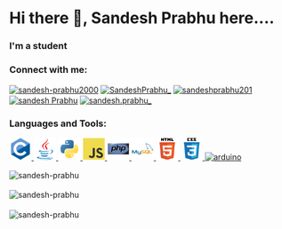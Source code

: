 <h1 >Hi there 👋, Sandesh Prabhu here....</H1>
<h3 >I'm a student</h3>
<!--<p align="left"> <img src="https://komarev.com/ghpvc/?username=sandesh-prabhu&label=Profile%20views&color=0e75b6&style=flat" alt="sandesh-prabhu" /> </p>-->
<!-- <p align="left"> <a href="https://github.com/ryo-ma/github-profile-trophy"><img src="https://github-profile-trophy.vercel.app/?username=sandesh-prabhu" alt="sandesh-prabhu" /></a> </p> -->
<h3 align="left">Connect with me:</h3>
<p align="left">
<a href="https://linkedin.com/in/sandesh-prabhu2000" target="blank"><img align="center" src="https://raw.githubusercontent.com/rahuldkjain/github-profile-readme-generator/master/src/images/icons/Social/linked-in-alt.svg" alt="sandesh-prabhu2000" height="30" width="40" /></a>
<a href="https://twitter.com/SandeshPrabhu_" target="blank"><img align="center" src="https://raw.githubusercontent.com/rahuldkjain/github-profile-readme-generator/master/src/images/icons/Social/twitter.svg" alt="SandeshPrabhu_" height="30" width="40" /></a>
<a href="https://www.hackerrank.com/sandeshprabhu201" target="blank"><img align="center" src="https://raw.githubusercontent.com/rahuldkjain/github-profile-readme-generator/master/src/images/icons/Social/hackerrank.svg" alt="sandeshprabhu201" height="30" width="40" /></a>
<a href="https://sololearn.com/profile/10724892/?ref=app" target="blank"><img align="center" src="https://cdn.worldvectorlogo.com/logos/sololearn-2.svg" alt="sandesh Prabhu" height="30" width="40" /></a>
<a href="https://instagram.com/sandesh.prabhu_" target="blank"><img align="center" src="https://raw.githubusercontent.com/rahuldkjain/github-profile-readme-generator/master/src/images/icons/Social/instagram.svg" alt="sandesh.prabhu_" height="30" width="40" /></a>
<!-- <a href="https://fb.com/username" target="blank"><img align="center" src="https://raw.githubusercontent.com/rahuldkjain/github-profile-readme-generator/master/src/images/icons/Social/facebook.svg" alt="username" height="30" width="40" /></a> -->
<!-- <a href="https://linkedin.com/in/sandesh-prabhu2000" target="blank"><img align="center" src="https://www.flaticon.com/svg/vstatic/svg/174/174857.svg?token=exp=1620226240~hmac=f13ff33497194bb167b65042a4648cc8" alt="sandesh-prabhu2000" height="30" width="40" /></a> -->
<!-- <a href="https://instagram.com/sandesh.prabhu_" target="blank"><img align="center" src="https://www.flaticon.com/svg/vstatic/svg/2111/2111463.svg?token=exp=1620226289~hmac=2058a6ffdb9acd2d112cb9cb80af8266" alt="sandesh.prabhu_" height="30" width="40" /></a> -->
<h3 align="left">Languages and Tools:</h3>
<p align="left"> <a href="https://www.cprogramming.com/" target="_blank"> <img src="https://raw.githubusercontent.com/devicons/devicon/master/icons/c/c-original.svg" alt="c" width="40" height="40"/> </a> 
<a href="https://www.java.com" target="_blank"> <img src="https://raw.githubusercontent.com/devicons/devicon/master/icons/java/java-original.svg" alt="java" width="40" height="40"/> </a> 
<a href="https://www.python.org" target="_blank"> <img src="https://raw.githubusercontent.com/devicons/devicon/master/icons/python/python-original.svg" alt="python" width="40" height="40"/> </a>
<a href="https://developer.mozilla.org/en-US/docs/Web/JavaScript" target="_blank"> <img src="https://raw.githubusercontent.com/devicons/devicon/master/icons/javascript/javascript-original.svg" alt="javascript" width="40" height="40"/> </a> 
<a href="https://www.php.net" target="_blank"> <img src="https://raw.githubusercontent.com/devicons/devicon/master/icons/php/php-original.svg" alt="php" width="40" height="40"/> </a>
<a href="https://www.mysql.com/" target="_blank"> <img src="https://raw.githubusercontent.com/devicons/devicon/master/icons/mysql/mysql-original-wordmark.svg" alt="mysql" width="40" height="40"/> </a> 
<a href="https://www.w3.org/html/" target="_blank"> <img src="https://raw.githubusercontent.com/devicons/devicon/master/icons/html5/html5-original-wordmark.svg" alt="html5" width="40" height="40"/> </a> 
<a href="https://www.w3schools.com/css/" target="_blank"> <img src="https://raw.githubusercontent.com/devicons/devicon/master/icons/css3/css3-original-wordmark.svg" alt="css3" width="40" height="40"/> </a>
<!-- <a href="https://git-scm.com/" target="_blank"> <img src="https://www.vectorlogo.zone/logos/git-scm/git-scm-icon.svg" alt="git" width="40" height="40"/> </a>  -->
<a href="https://www.arduino.cc/" target="_blank"> <img src="https://cdn.worldvectorlogo.com/logos/arduino-1.svg" alt="arduino" width="40" height="40"/> </a>
</p>

<div><img align="center" src="https://github-readme-stats.vercel.app/api/top-langs?username=sandesh-prabhu&show_icons=true&locale=en&layout=compact&theme=dark" alt="sandesh-prabhu" /></div>
<br>
<div><img align="center" src="https://github-readme-stats.vercel.app/api?username=sandesh-prabhu&show_icons=true&locale=en&theme=dark" alt="sandesh-prabhu" /></div>
<br>
<div><img align="center" src="http://github-readme-streak-stats.herokuapp.com?user=sandesh-prabhu&theme=react&border=000000)]" alt="sandesh-prabhu" /></div>

<!-- <p align="center">
    <b>GitHub Visitors</b>
    <br>
    <br>
    <img alt="Page counter" src="https://profile-counter.glitch.me/sandesh-prabhu/count.svg">
</p> -->

<!--
**sandesh-prabhu/sandesh-prabhu** is a ✨ _special_ ✨ repository because its `README.md` (this file) appears on your GitHub profile.

Here are some ideas to get you started:

- 🔭 I’m currently working on ...
- 🌱 I’m currently learning ...
- 👯 I’m looking to collaborate on ...
- 🤔 I’m looking for help with ...
- 💬 Ask me about ...
- 📫 How to reach me: ...
- 😄 Pronouns: ...
- ⚡ Fun fact: ...
-->
